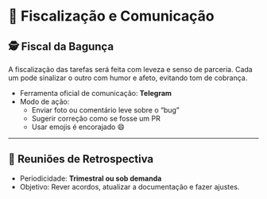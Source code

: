 # 🚨 Fiscalização e Comunicação

## 🕵️ Fiscal da Bagunça

A fiscalização das tarefas será feita com leveza e senso de parceria. Cada um pode sinalizar o outro com humor e afeto, evitando tom de cobrança.

- Ferramenta oficial de comunicação: **Telegram**
- Modo de ação:
  - Enviar foto ou comentário leve sobre o “bug”
  - Sugerir correção como se fosse um PR
  - Usar emojis é encorajado 😄

---

## 💬 Reuniões de Retrospectiva

- Periodicidade: **Trimestral ou sob demanda**
- Objetivo: Rever acordos, atualizar a documentação e fazer ajustes.
